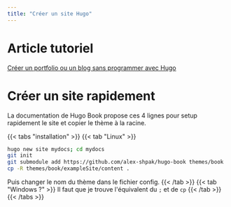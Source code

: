 ```yaml
---
title: "Créer un site Hugo"
---
```


# Article tutoriel

[Créer un portfolio ou un blog sans programmer avec Hugo](https://aureliendossantos.github.io/post/2021/creer-un-site-avec-hugo/)

# Créer un site rapidement

La documentation de Hugo Book propose ces 4 lignes pour setup rapidement le site et copier le thème à la racine.

{{< tabs "installation" >}}
{{< tab "Linux" >}}
```sh
hugo new site mydocs; cd mydocs
git init
git submodule add https://github.com/alex-shpak/hugo-book themes/book
cp -R themes/book/exampleSite/content .
```
Puis changer le nom du thème dans le fichier config.
{{< /tab >}}
{{< tab "Windows ?" >}}
Il faut que je trouve l'équivalent du `;` et de `cp`
{{< /tab >}}
{{< /tabs >}}
